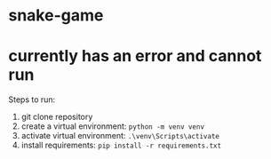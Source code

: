 # snake-game
# currently has an error and cannot run

Steps to run:
1. git clone repository
2. create a virtual environment: `python -m venv venv`
3. activate virtual environment: `.\venv\Scripts\activate`
4. install requirements: `pip install -r requirements.txt`
